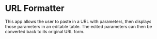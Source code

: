 # URL Formatter
This app allows the user to paste in a URL with parameters, then displays those parameters in an editable table. The edited parameters can then be converted back to its original URL form.
